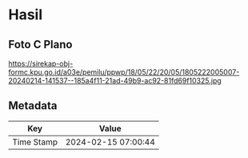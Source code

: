 # Hasil

## Foto C Plano

https://sirekap-obj-formc.kpu.go.id/a03e/pemilu/ppwp/18/05/22/20/05/1805222005007-20240214-141537--185a4f11-21ad-49b9-ac92-81fd69f10325.jpg


## Metadata

| Key        | Value               |
| ---------- | ------------------- |
| Time Stamp | 2024-02-15 07:00:44 |



